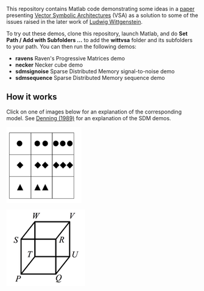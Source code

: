This repository contains Matlab code demonstrating some 
ideas in a [paper](http://home.wlu.edu/~levys/publications/agi_2014_levy.pdf) presenting 
[Vector Symbolic Architectures](href="http://home.wlu.edu/~levys/vsa.html) (VSA) as a solution to some of the
issues raised in the later work of [Ludwig Wittgenstein](http://en.wikipedia.org/wiki/Wittgenstein).

To try out these demos, clone this repository, launch Matlab, and
do <b>Set Path / Add with Subfolders ...</b>
to add the <b>wittvsa</b> folder and its subfolders to your path. You can then
run the following demos:

* <b>ravens</b> Raven's Progressive Matrices demo
* <b>necker</b> Necker cube demo
* <b>sdmsignoise</b> Sparse Distributed Memory signal-to-noise demo 
* <b>sdmsequence</b> Sparse Distributed Memory sequence demo


## How it works

Click on one of images below for an explanation of the corresponding model.
See 
<a href="http://www.google.com/url?sa=t&rct=j&q=&esrc=s&source=web&cd=1&cad=rja&ved=0CCkQFjAA&url=http%3A%2F%2Fcs.gmu.edu%2Fcne%2Fpjd%2FPUBS%2Famsci-sdm.pdf&ei=7fxIUvarEazB4APKwoGIDA&usg=AFQjCNHeh04iCo3RAayw7FMNEZZYhLPbgw&bvm=bv.53217764,d.dmg">
Denning (1989)</a> for an explanation of the SDM demos.


<a href="ravens.html"><img src=images/ravens.png height=200></a>

<a href="necker.html"><img src=images/necker-cube.png height=200></a>

